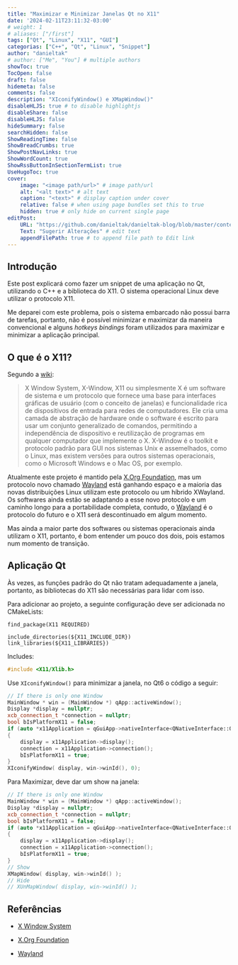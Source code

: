 ```yaml
---
title: "Maximizar e Minimizar Janelas Qt no X11"
date: '2024-02-11T23:11:32-03:00'
# weight: 1
# aliases: ["/first"]
tags: ["Qt", "Linux", "X11", "GUI"]
categorias: ["C++", "Qt", "Linux", "Snippet"]
author: "danieltak"
# author: ["Me", "You"] # multiple authors
showToc: true
TocOpen: false
draft: false
hidemeta: false
comments: false
description: "XIconifyWindow() e XMapWindow()"
disableHLJS: true # to disable highlightjs
disableShare: false
disableHLJS: false
hideSummary: false
searchHidden: false
ShowReadingTime: false
ShowBreadCrumbs: true
ShowPostNavLinks: true
ShowWordCount: true
ShowRssButtonInSectionTermList: true
UseHugoToc: true
cover:
    image: "<image path/url>" # image path/url
    alt: "<alt text>" # alt text
    caption: "<text>" # display caption under cover
    relative: false # when using page bundles set this to true
    hidden: true # only hide on current single page
editPost:
    URL: "https://github.com/danieltak/danieltak-blog/blob/master/content"
    Text: "Sugerir Alterações" # edit text
    appendFilePath: true # to append file path to Edit link
---
```


## Introdução

Este post explicará como fazer um snippet de uma aplicação no Qt, utilizando o C++ e a biblioteca do X11. O sistema operacional Linux deve utilizar o protocolo X11.

Me deparei com este problema, pois o sistema embarcado não possui barra de tarefas, portanto, não é possível minimizar e maximizar da maneira convencional e alguns *hotkeys bindings* foram utilizados para maximizar e minimizar a aplicação principal.

## O que é o X11?

Segundo a [wiki][1]:

>X Window System, X-Window, X11 ou simplesmente X é um software de sistema e um protocolo que fornece uma base para interfaces gráficas de usuário (com o conceito de janelas) e funcionalidade rica de dispositivos de entrada para redes de computadores. Ele cria uma camada de abstração de hardware onde o software é escrito para usar um conjunto generalizado de comandos, permitindo a independência de dispositivo e reutilização de programas em qualquer computador que implemente o X.
>X-Window é o toolkit e protocolo padrão para GUI nos sistemas Unix e assemelhados, como o Linux, mas existem versões para outros sistemas operacionais, como o Microsoft Windows e o Mac OS, por exemplo.

Atualmente este projeto é mantido pela [X.Org Foundation][2], mas um protocolo novo chamado [Wayland][3] está ganhando espaço e a maioria das novas distribuições Linux utilizam este protocolo ou um híbrido XWayland. Os softwares ainda estão se adaptando a esse novo protocolo e um caminho longo para a portabilidade completa, contudo, o [Wayland][3] é o protocolo do futuro e o X11 será descontinuado em algum momento.

Mas ainda a maior parte dos softwares ou sistemas operacionais ainda utilizam o X11, portanto, é bom entender um pouco dos dois, pois estamos num momento de transição.

## Aplicação Qt

Às vezes, as funções padrão do Qt não tratam adequadamente a janela, portanto, as bibliotecas do X11 são necessárias para lidar com isso.

Para adicionar ao projeto, a seguinte configuração deve ser adicionada no CMakeLists:

```
find_package(X11 REQUIRED)

include_directories(${X11_INCLUDE_DIR})
link_libraries(${X11_LIBRARIES})
```

Includes:

```cpp
#include <X11/Xlib.h>
```

Use `XIconifyWindow()` para minimizar a janela, no Qt6 o código a seguir:

```cpp
// If there is only one Window
MainWindow * win = (MainWindow *) qApp::activeWindow();
Display *display = nullptr;
xcb_connection_t *connection = nullptr;
bool bIsPlatformX11 = false;
if (auto *x11Application = qGuiApp->nativeInterface<QNativeInterface::QX11Application>())
{
    display = x11Application->display();
    connection = x11Application->connection();
    bIsPlatformX11 = true;
}
XIconifyWindow( display, win->winId(), 0);
```

Para Maximizar, deve dar um show na janela:

```cpp
// If there is only one Window
MainWindow * win = (MainWindow *) qApp::activeWindow();
Display *display = nullptr;
xcb_connection_t *connection = nullptr;
bool bIsPlatformX11 = false;
if (auto *x11Application = qGuiApp->nativeInterface<QNativeInterface::QX11Application>())
{
    display = x11Application->display();
    connection = x11Application->connection();
    bIsPlatformX11 = true;
}
// Show
XMapWindow( display, win->winId() );
// Hide
// XUnMapWindow( display, win->winId() );
```

## Referências

- [X Window System][1]

[1]: https://pt.wikipedia.org/wiki/X_Window_System

- [X.Org Foundation][2]

[2]: https://www.x.org/wiki/

- [Wayland][3]

[3]: https://wayland.freedesktop.org/